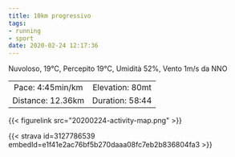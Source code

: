 ```yaml
---
title: 10km progressivo
tags:
- running
- sport
date: 2020-02-24 12:17:36
---
```


Nuvoloso, 19°C, Percepito 19°C, Umidità 52%, Vento 1m/s da NNO

<!--more-->

| | |
| :-: | :-: |
| Pace: 4:45min/km | Elevation: 80mt |
| Distance: 12.36km | Duration: 58:44 |



{{< figurelink src="20200224-activity-map.png" >}}


{{< strava id=3127786539 embedId=e1f41e2ac76bf5b270daaa08fc7eb2b836804fa3 >}}
